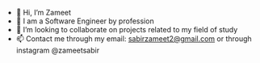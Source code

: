 - 👋 Hi, I’m Zameet
- 🌱 I am a Software Engineer by profession
- 💞️ I’m looking to collaborate on projects related to my field of study
- 📫 Contact me through my email: sabirzameet2@gmail.com or through instagram @zameetsabir

<!---
zamsabir2002/zamsabir2002 is a ✨ special ✨ repository because its `README.md` (this file) appears on your GitHub profile.
You can click the Preview link to take a look at your changes.
--->
